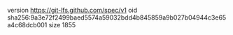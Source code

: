 version https://git-lfs.github.com/spec/v1
oid sha256:9a3e72f2499baed5574a59032bdd4b845859a9b027b04944c3e65a4c68dcb001
size 1855
